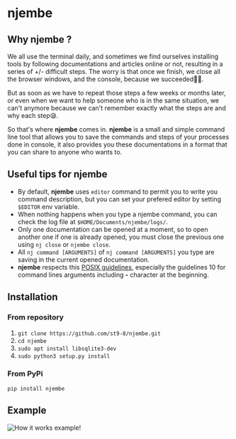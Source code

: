 # njembe

## Why njembe ?

We all use the terminal daily, and sometimes we find ourselves installing tools by following documentations and articles online or not, resulting in a series of +/- difficult steps. 
The worry is that once we finish, we close all the browser windows, and the console, because we succeeded🥳🥳.

But as soon as we have to repeat those steps a few weeks or months later, or even when we want to help someone who is in the same situation, we can't anymore because we can't remember exactly what the steps are and why each step😪.

So that's where **njembe** comes in. **njembe** is a small and simple command line tool that allows you to save the commands and steps of your processes done in console, it also provides you these documentations in a format that you can share to anyone who wants to.

## Useful tips for njembe

- By default, **njembe** uses `editor` command to permit you to write you command description, but you can set your prefered editor by setting `$EDITOR` env variable.
- When nothing happens when you type a njembe command, you can check the log file at `$HOME/Documents/njembe/logs/`.
- Only one documentation can be opened at a moment, so to open another one if one is already opened, you must close the previous one using `nj close` or `njembe close`.
- All `nj command [ARGUMENTS]` of `nj command [ARGUMENTS]` you type are saving in the current opened documentation.
- **njembe** respects this [POSIX guidelines](https://pubs.opengroup.org/onlinepubs/9699919799/basedefs/V1_chap12.html#tag_12_02), especially the guidelines 10 for command lines arguments including **-** character at the beginning.

## Installation

### From repository
1. `git clone https://github.com/st9-8/njembe.git`
2. `cd njembe`
3. `sudo apt install libsqlite3-dev`
4. `sudo python3 setup.py install`

### From PyPi
`pip install njembe`

## Example

![How it works example!](https://github.com/st9-8/njembe/blob/main/examples/njembe.gif)
